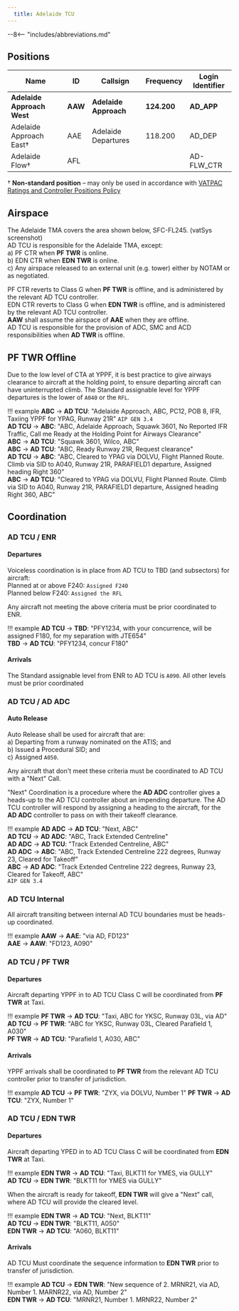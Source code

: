 ```yaml
---
  title: Adelaide TCU
---
```


--8<-- "includes/abbreviations.md"

## Positions

| Name               | ID      | Callsign       | Frequency        | Login Identifier              |
| ------------------ | --------------| -------------- | ---------------- | --------------------------------------|
| **Adelaide Approach West**    |**AAW**| **Adelaide Approach**   | **124.200**         | **AD_APP**                                   |
| Adelaide Approach East†    |AAE| Adelaide Departures  | 118.200         | AD_DEP          |
| Adelaide Flow†        |AFL|                |          | AD-FLW_CTR                               |

† **Non-standard position** – may only be used in accordance with [VATPAC Ratings and Controller Positions Policy](https://cdn.vatpac.org/documents/policy/Controller+Positions+and+Ratings+Policy+v5.2.pdf)

## Airspace
The Adelaide TMA covers the area shown below, SFC-FL245. (vatSys screenshot)   
AD TCU is responsible for the Adelaide TMA, except:    
a) PF CTR when **PF TWR** is online.  
b) EDN CTR when **EDN TWR** is online.  
c) Any airspace released to an external unit (e.g. tower) either by NOTAM or as negotiated.

PF CTR reverts to Class G when **PF TWR** is offline, and is administered by the relevant AD TCU controller.    
EDN CTR reverts to Class G when **EDN TWR** is offline, and is administered by the relevant AD TCU controller.  
**AAW** shall assume the airspace of **AAE** when they are offline.  
AD TCU is responsible for the provision of ADC, SMC and ACD responsibilities when **AD TWR** is offline.


## PF TWR Offline
Due to the low level of CTA at YPPF, it is best practice to give airways clearance to aircraft at the holding point, to ensure departing aircraft can have uninterrupted climb. The Standard assignable level for YPPF departures is the lower of `A040` or the `RFL`.

!!! example
    **ABC** -> **AD TCU**: "Adelaide Approach, ABC, PC12, POB 8, IFR, Taxiing YPPF for YPAG, Runway 21R" `AIP GEN 3.4`  
    **AD TCU** -> **ABC**: "ABC, Adelaide Approach, Squawk 3601, No Reported IFR Traffic, Call me Ready at the Holding Point for Airways Clearance"  
    **ABC** -> **AD TCU**: "Squawk 3601, Wilco, ABC"  
    **ABC** -> **AD TCU**: "ABC, Ready Runway 21R, Request clearance"  
    **AD TCU** -> **ABC**: "ABC, Cleared to YPAG via DOLVU, Flight Planned Route. Climb via SID to A040, Runway 21R, PARAFIELD1 departure, Assigned heading Right 360"  
    **ABC** -> **AD TCU**: "Cleared to YPAG via DOLVU, Flight Planned Route. Climb via SID to A040, Runway 21R, PARAFIELD1 departure, Assigned heading Right 360, ABC" 

## Coordination
### AD TCU / ENR
#### Departures
Voiceless coordination is in place from AD TCU to TBD (and subsectors) for aircraft:  
Planned at or above F240: `Assigned F240`  
Planned below F240: `Assigned the RFL`  

Any aircraft not meeting the above criteria must be prior coordinated to ENR.

!!! example
    **AD TCU** -> **TBD**: "PFY1234, with your concurrence, will be assigned F180, for my separation with JTE654"  
    **TBD** -> **AD TCU**: "PFY1234, concur F180"  

#### Arrivals
The Standard assignable level from ENR to AD TCU is `A090`. All other levels must be prior coordinated

### AD TCU / AD ADC
#### Auto Release

Auto Release shall be used for aircraft that are:    
a) Departing from a runway nominated on the ATIS; and  
b) Issued a Procedural SID; and   
c) Assigned `A050`.

Any aircraft that don't meet these criteria must be coordinated to AD TCU with a "Next" Call.

"Next" Coordination is a procedure where the **AD ADC** controller gives a heads-up to the AD TCU controller about an impending departure. The AD TCU controller will respond by assigning a heading to the aircraft, for the **AD ADC** controller to pass on with their takeoff clearance.

!!! example
    **AD ADC** -> **AD TCU**: "Next, ABC"  
    **AD TCU** -> **AD ADC**: "ABC, Track Extended Centreline"  
    **AD ADC** -> **AD TCU**: "Track Extended Centreline, ABC"  
    **AD ADC** -> **ABC**: "ABC, Track Extended Centreline 222 degrees, Runway 23, Cleared for Takeoff"  
    **ABC** -> **AD ADC**: "Track Extended Centreline 222 degrees, Runway 23, Cleared for Takeoff, ABC"  
    `AIP GEN 3.4`

### AD TCU Internal

All aircraft transiting between internal AD TCU boundaries must be heads-up coordinated.

!!! example
    **AAW** -> **AAE**: "via AD, FD123"  
    **AAE** -> **AAW**: "FD123, A090"   

### AD TCU / PF TWR
#### Departures

Aircraft departing YPPF in to AD TCU Class C will be coordinated from **PF TWR** at Taxi.

!!! example
    **PF TWR** -> **AD TCU**: "Taxi, ABC for YKSC, Runway 03L, via AD"  
    **AD TCU** -> **PF TWR**: "ABC for YKSC, Runway 03L, Cleared Parafield 1, A030"  
    **PF TWR** -> **AD TCU**: "Parafield 1, A030, ABC"  

#### Arrivals
YPPF arrivals shall be coordinated to **PF TWR** from the relevant AD TCU controller prior to transfer of jurisdiction.

!!! example
    **AD TCU** -> **PF TWR**: "ZYX, via DOLVU, Number 1" 
    **PF TWR** -> **AD TCU**: "ZYX, Number 1"  

### AD TCU / EDN TWR
#### Departures

Aircraft departing YPED in to AD TCU Class C will be coordinated from **EDN TWR** at Taxi.

!!! example
    **EDN TWR** -> **AD TCU**: "Taxi, BLKT11 for YMES, via GULLY"  
    **AD TCU** -> **EDN TWR**: "BLKT11 for YMES via GULLY"  

When the aircraft is ready for takeoff, **EDN TWR** will give a "Next" call, where AD TCU will provide the cleared level.

!!! example
    **EDN TWR** -> **AD TCU**: "Next, BLKT11"  
    **AD TCU** -> **EDN TWR**: "BLKT11, A050"  
    **EDN TWR** -> **AD TCU**: "A060, BLKT11"

#### Arrivals
AD TCU Must coordinate the sequence information to **EDN TWR** prior to transfer of jurisdiction.

!!! example
    **AD TCU** -> **EDN TWR**: "New sequence of 2. MRNR21, via AD, Number 1. MARNR22, via AD, Number 2"  
    **EDN TWR** -> **AD TCU**: "MRNR21, Number 1. MRNR22, Number 2"  